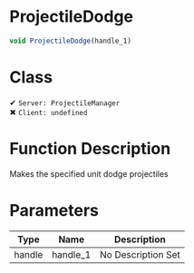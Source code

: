 # ProjectileDodge
```js
void ProjectileDodge(handle_1)
```
# Class
✔ `Server: ProjectileManager`  
✖ `Client: undefined`  

# Function Description
Makes the specified unit dodge projectiles
# Parameters
Type|Name|Description
--|--|--
handle|handle_1|No Description Set
